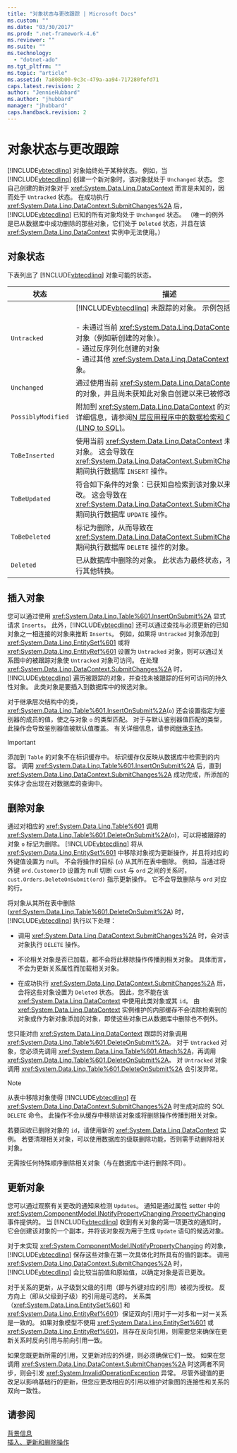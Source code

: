 ```yaml
---
title: "对象状态与更改跟踪 | Microsoft Docs"
ms.custom: ""
ms.date: "03/30/2017"
ms.prod: ".net-framework-4.6"
ms.reviewer: ""
ms.suite: ""
ms.technology: 
  - "dotnet-ado"
ms.tgt_pltfrm: ""
ms.topic: "article"
ms.assetid: 7a808b00-9c3c-479a-aa94-717280fefd71
caps.latest.revision: 2
author: "JennieHubbard"
ms.author: "jhubbard"
manager: "jhubbard"
caps.handback.revision: 2
---
```

# 对象状态与更改跟踪
[!INCLUDE[vbtecdlinq](../../../../../../includes/vbtecdlinq-md.md)] 对象始终处于某种状态。  例如，当 [!INCLUDE[vbtecdlinq](../../../../../../includes/vbtecdlinq-md.md)] 创建一个新对象时，该对象就处于 `Unchanged` 状态。  您自己创建的新对象对于 <xref:System.Data.Linq.DataContext> 而言是未知的，因而处于 `Untracked` 状态。  在成功执行 <xref:System.Data.Linq.DataContext.SubmitChanges%2A> 后，[!INCLUDE[vbtecdlinq](../../../../../../includes/vbtecdlinq-md.md)] 已知的所有对象均处于 `Unchanged` 状态。  （唯一的例外是已从数据库中成功删除的那些对象，它们处于 `Deleted` 状态，并且在该 <xref:System.Data.Linq.DataContext> 实例中无法使用。）  
  
## 对象状态  
 下表列出了 [!INCLUDE[vbtecdlinq](../../../../../../includes/vbtecdlinq-md.md)] 对象可能的状态。  
  
|状态|描述|  
|--------|--------|  
|`Untracked`|[!INCLUDE[vbtecdlinq](../../../../../../includes/vbtecdlinq-md.md)] 未跟踪的对象。  示例包括：<br /><br /> -   未通过当前 <xref:System.Data.Linq.DataContext> 查询的对象（例如新创建的对象）。<br />-   通过反序列化创建的对象<br />-   通过其他 <xref:System.Data.Linq.DataContext> 查询的对象。|  
|`Unchanged`|通过使用当前 <xref:System.Data.Linq.DataContext> 检索到的对象，并且尚未获知此对象自创建以来已被修改。|  
|`PossiblyModified`|附加到 <xref:System.Data.Linq.DataContext> 的对象。  有关详细信息，请参阅[N 层应用程序中的数据检索和 CUD 操作 \(LINQ to SQL\)](../../../../../../docs/framework/data/adonet/sql/linq/data-retrieval-and-cud-operations-in-n-tier-applications.md)。|  
|`ToBeInserted`|使用当前 <xref:System.Data.Linq.DataContext> 未检索到的对象。  这会导致在 <xref:System.Data.Linq.DataContext.SubmitChanges%2A> 期间执行数据库 `INSERT` 操作。|  
|`ToBeUpdated`|符合如下条件的对象：已获知自检索到该对象以来它已被修改。  这会导致在 <xref:System.Data.Linq.DataContext.SubmitChanges%2A> 期间执行数据库 `UPDATE` 操作。|  
|`ToBeDeleted`|标记为删除，从而导致在 <xref:System.Data.Linq.DataContext.SubmitChanges%2A> 期间执行数据库 `DELETE` 操作的对象。|  
|`Deleted`|已从数据库中删除的对象。  此状态为最终状态，不允许再进行其他转换。|  
  
## 插入对象  
 您可以通过使用 <xref:System.Data.Linq.Table%601.InsertOnSubmit%2A> 显式请求 `Inserts`。  此外，[!INCLUDE[vbtecdlinq](../../../../../../includes/vbtecdlinq-md.md)] 还可以通过查找与必须更新的已知对象之一相连接的对象来推断 `Inserts`。  例如，如果将 `Untracked` 对象添加到 <xref:System.Data.Linq.EntitySet%601> 或将 <xref:System.Data.Linq.EntityRef%601> 设置为 `Untracked` 对象，则可以通过关系图中的被跟踪对象使 `Untracked` 对象可访问。  在处理 <xref:System.Data.Linq.DataContext.SubmitChanges%2A> 时，[!INCLUDE[vbtecdlinq](../../../../../../includes/vbtecdlinq-md.md)] 遍历被跟踪的对象，并查找未被跟踪的任何可访问的持久性对象。  此类对象是要插入到数据库中的候选对象。  
  
 对于继承层次结构中的类，<xref:System.Data.Linq.Table%601.InsertOnSubmit%2A>\(`o`\) 还会设置指定为鉴别器的成员的值，使之与对象 `o` 的类型匹配。  对于与默认鉴别器值匹配的类型，此操作会导致鉴别器值被默认值覆盖。  有关详细信息，请参阅[继承支持](../../../../../../docs/framework/data/adonet/sql/linq/inheritance-support.md)。  
  
> [!IMPORTANT]
>  添加到 `Table` 的对象不在标识缓存中。  标识缓存仅反映从数据库中检索到的内容。  调用 <xref:System.Data.Linq.Table%601.InsertOnSubmit%2A> 后，直到 <xref:System.Data.Linq.DataContext.SubmitChanges%2A> 成功完成，所添加的实体才会出现在对数据库的查询中。  
  
## 删除对象  
 通过对相应的 <xref:System.Data.Linq.Table%601> 调用 <xref:System.Data.Linq.Table%601.DeleteOnSubmit%2A>\(o\)，可以将被跟踪的对象 `o` 标记为删除。  [!INCLUDE[vbtecdlinq](../../../../../../includes/vbtecdlinq-md.md)] 将从 <xref:System.Data.Linq.EntitySet%601> 中移除对象视为更新操作，并且将对应的外键值设置为 null。  不会将操作的目标 \(`o`\) 从其所在表中删除。  例如，当通过将外键 `ord.CustomerID` 设置为 null 切断 `cust` 与 `ord` 之间的关系时，`cust.Orders.DeleteOnSubmit(ord)` 指示更新操作。  它不会导致删除与 `ord` 对应的行。  
  
 将对象从其所在表中删除 \(<xref:System.Data.Linq.Table%601.DeleteOnSubmit%2A>\) 时，[!INCLUDE[vbtecdlinq](../../../../../../includes/vbtecdlinq-md.md)] 执行以下处理：  
  
-   调用 <xref:System.Data.Linq.DataContext.SubmitChanges%2A> 时，会对该对象执行 `DELETE` 操作。  
  
-   不论相关对象是否已加载，都不会将此移除操作传播到相关对象。  具体而言，不会为更新关系属性而加载相关对象。  
  
-   在成功执行 <xref:System.Data.Linq.DataContext.SubmitChanges%2A> 后，会将这些对象设置为 `Deleted` 状态。  因此，您不能在该 <xref:System.Data.Linq.DataContext> 中使用此类对象或其 `id`。  由 <xref:System.Data.Linq.DataContext> 实例维护的内部缓存不会消除检索到的对象或作为新对象添加的对象，即使这些对象已从数据库中删除也不例外。  
  
 您只能对由 <xref:System.Data.Linq.DataContext> 跟踪的对象调用 <xref:System.Data.Linq.Table%601.DeleteOnSubmit%2A>。  对于 `Untracked` 对象，您必须先调用 <xref:System.Data.Linq.Table%601.Attach%2A>，再调用 <xref:System.Data.Linq.Table%601.DeleteOnSubmit%2A>。  对 `Untracked` 对象调用 <xref:System.Data.Linq.Table%601.DeleteOnSubmit%2A> 会引发异常。  
  
> [!NOTE]
>  从表中移除对象使得 [!INCLUDE[vbtecdlinq](../../../../../../includes/vbtecdlinq-md.md)] 在 <xref:System.Data.Linq.DataContext.SubmitChanges%2A> 时生成对应的 SQL `DELETE` 命令。  此操作不会从缓存中移除该对象或将删除操作传播到相关对象。  
>   
>  若要回收已删除对象的 `id`，请使用新的 <xref:System.Data.Linq.DataContext> 实例。  若要清理相关对象，可以使用数据库的级联删除功能，否则需手动删除相关对象。  
>   
>  无需按任何特殊顺序删除相关对象（与在数据库中进行删除不同）。  
  
## 更新对象  
 您可以通过观察有关更改的通知来检测 `Updates`。  通知是通过属性 setter 中的 <xref:System.ComponentModel.INotifyPropertyChanging.PropertyChanging> 事件提供的。  当 [!INCLUDE[vbtecdlinq](../../../../../../includes/vbtecdlinq-md.md)] 收到有关对象的第一项更改的通知时，它会创建该对象的一个副本，并将该对象视为用于生成 `Update` 语句的候选对象。  
  
 对于未实现 <xref:System.ComponentModel.INotifyPropertyChanging> 的对象，[!INCLUDE[vbtecdlinq](../../../../../../includes/vbtecdlinq-md.md)] 保存这些对象在第一次具体化时所具有的值的副本。  调用 <xref:System.Data.Linq.DataContext.SubmitChanges%2A> 时，[!INCLUDE[vbtecdlinq](../../../../../../includes/vbtecdlinq-md.md)] 会比较当前值和原始值，以确定对象是否已更改。  
  
 对于关系的更新，从子级到父级的引用（即与外键对应的引用）被视为授权。  反方向上（即从父级到子级）的引用是可选的。  关系类（<xref:System.Data.Linq.EntitySet%601> 和 <xref:System.Data.Linq.EntityRef%601>）保证双向引用对于一对多和一对一关系是一致的。  如果对象模型不使用 <xref:System.Data.Linq.EntitySet%601> 或 <xref:System.Data.Linq.EntityRef%601>，且存在反向引用，则需要您来确保在更新关系时反向引用与前向引用一致。  
  
 如果您既更新所需的引用，又更新对应的外键，则必须确保它们一致。  如果在您调用 <xref:System.Data.Linq.DataContext.SubmitChanges%2A> 时这两者不同步，则会引发 <xref:System.InvalidOperationException> 异常。  尽管外键值的更改足以影响基础行的更新，但您应更改相应的引用以维护对象图的连接性和关系的双向一致性。  
  
## 请参阅  
 [背景信息](../../../../../../docs/framework/data/adonet/sql/linq/background-information.md)   
 [插入、更新和删除操作](../../../../../../docs/framework/data/adonet/sql/linq/insert-update-and-delete-operations.md)